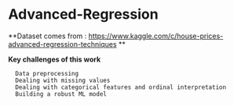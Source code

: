# Advanced-Regression

**Dataset comes from : https://www.kaggle.com/c/house-prices-advanced-regression-techniques **
</br>

**Key challenges of this work**

      Data preprocessing
      Dealing with missing values
      Dealing with categorical features and ordinal interpretation
      Building a robust ML model
